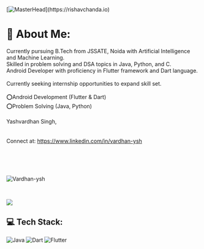 [![MasterHead]([https://1.bp.blogspot.com/-7A4WynwLsMw/XbBpCXG8fHI/AAAAAAAAMt4/uOa1bpLskYgrwGbllhSu2SDj_Mig8SXJQCLcBGAsYHQ/s1600/2000_600px.gif](https://media.giphy.com/media/v1.Y2lkPTc5MGI3NjExZTRsYnB0MGZuZHl0MnEzMmJ2eWFrM2ZjMHE0ZGswcWV2ZW90azdidSZlcD12MV9pbnRlcm5hbF9naWZfYnlfaWQmY3Q9Zw/NQ13UrlrOI1u2sW7gL/giphy.gif))](https://rishavchanda.io)
# 💫 About Me:
Currently pursuing B.Tech from JSSATE, Noida with Artificial Intelligence and Machine Learning. <br>Skilled in problem solving and DSA topics in Java, Python, and C. <br>Android Developer with proficiency in Flutter framework and Dart language.<br><br>Currently seeking internship opportunities to expand skill set.<br><br>⭕Android Development (Flutter & Dart)<br>⭕Problem Solving (Java, Python)<br><br>Yashvardhan Singh,<br><br><br>Connect at: https://www.linkedin.com/in/vardhan-ysh<br><br><br>
<br><br>





<p align="left"> <img src="https://komarev.com/ghpvc/?username=Vardhan-ysh&label=Profile%20views&color=0e75b6&style=flat" alt="Vardhan-ysh" /> </p>
<br>

![](https://github-readme-stats.vercel.app/api/top-langs/?username=Vardhan-ysh&theme=gruvbox&hide_border=true&include_all_commits=false&count_private=false&layout=compact)


## 💻 Tech Stack:
![Java](https://img.shields.io/badge/java-%23ED8B00.svg?style=for-the-badge&logo=openjdk&logoColor=white) ![Dart](https://img.shields.io/badge/dart-%230175C2.svg?style=for-the-badge&logo=dart&logoColor=white) ![Flutter](https://img.shields.io/badge/Flutter-%2302569B.svg?style=for-the-badge&logo=Flutter&logoColor=white)
